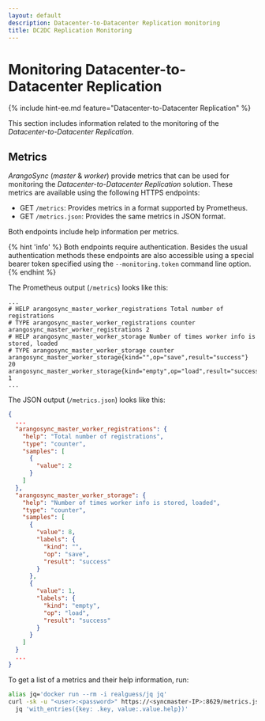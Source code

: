```yaml
---
layout: default
description: Datacenter-to-Datacenter Replication monitoring
title: DC2DC Replication Monitoring
---
```

# Monitoring Datacenter-to-Datacenter Replication

{% include hint-ee.md feature="Datacenter-to-Datacenter Replication" %}

This section includes information related to the monitoring of the
_Datacenter-to-Datacenter Replication_.

## Metrics

_ArangoSync_ (_master_ & _worker_) provide metrics that can be used for monitoring
the _Datacenter-to-Datacenter Replication_ solution. These metrics are available
using the following HTTPS endpoints:

- GET `/metrics`: Provides metrics in a format supported by Prometheus.
- GET `/metrics.json`: Provides the same metrics in JSON format.

Both endpoints include help information per metrics.

{% hint 'info' %}
Both endpoints require authentication. Besides the usual authentication methods
these endpoints are also accessible using a special bearer token specified using the `--monitoring.token`
command line option.
{% endhint %}

The Prometheus output (`/metrics`) looks like this:

```
...
# HELP arangosync_master_worker_registrations Total number of registrations
# TYPE arangosync_master_worker_registrations counter
arangosync_master_worker_registrations 2
# HELP arangosync_master_worker_storage Number of times worker info is stored, loaded
# TYPE arangosync_master_worker_storage counter
arangosync_master_worker_storage{kind="",op="save",result="success"} 20
arangosync_master_worker_storage{kind="empty",op="load",result="success"} 1
...
```

The JSON output (`/metrics.json`) looks like this:

```json
{
  ...
  "arangosync_master_worker_registrations": {
    "help": "Total number of registrations",
    "type": "counter",
    "samples": [
      {
        "value": 2
      }
    ]
  },
  "arangosync_master_worker_storage": {
    "help": "Number of times worker info is stored, loaded",
    "type": "counter",
    "samples": [
      {
        "value": 8,
        "labels": {
          "kind": "",
          "op": "save",
          "result": "success"
        }
      },
      {
        "value": 1,
        "labels": {
          "kind": "empty",
          "op": "load",
          "result": "success"
        }
      }
    ]
  }
  ...
}
```

To get a list of a metrics and their help information, run:

```bash
alias jq='docker run --rm -i realguess/jq jq'
curl -sk -u "<user>:<password>" https://<syncmaster-IP>:8629/metrics.json | \
  jq 'with_entries({key: .key, value:.value.help})'
```